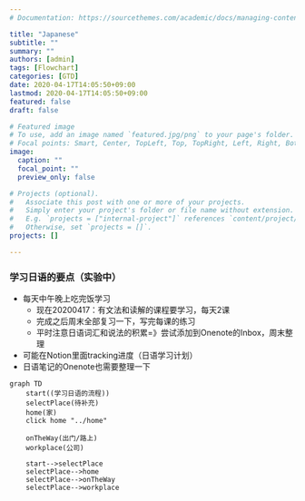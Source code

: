 ```yaml
---
# Documentation: https://sourcethemes.com/academic/docs/managing-content/

title: "Japanese"
subtitle: ""
summary: ""
authors: [admin]
tags: [Flowchart]
categories: [GTD]
date: 2020-04-17T14:05:50+09:00
lastmod: 2020-04-17T14:05:50+09:00
featured: false
draft: false

# Featured image
# To use, add an image named `featured.jpg/png` to your page's folder.
# Focal points: Smart, Center, TopLeft, Top, TopRight, Left, Right, BottomLeft, Bottom, BottomRight.
image:
  caption: ""
  focal_point: ""
  preview_only: false

# Projects (optional).
#   Associate this post with one or more of your projects.
#   Simply enter your project's folder or file name without extension.
#   E.g. `projects = ["internal-project"]` references `content/project/deep-learning/index.md`.
#   Otherwise, set `projects = []`.
projects: []

---
```


### 学习日语的要点（实验中）

- 每天中午晚上吃完饭学习
  - 现在20200417：有文法和读解的课程要学习，每天2课
  - 完成之后周末全部复习一下，写完每课的练习
  - 平时注意日语词汇和说法的积累=》尝试添加到Onenote的Inbox，周末整理
- 可能在Notion里面tracking进度（日语学习计划）
- 日语笔记的Onenote也需要整理一下

```mermaid
graph TD
	start((学习日语的流程))
	selectPlace(待补充)
	home(家)	
	click home "../home"
	
	onTheWay(出门/路上)
	workplace(公司)
	
	start-->selectPlace
	selectPlace-->home	
	selectPlace-->onTheWay
	selectPlace-->workplace
```

